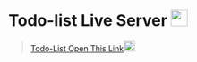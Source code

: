 # Todo-list Live Server <img src="https://cdn-icons-png.flaticon.com/512/4205/4205906.png" width="30px" hight="30px">
> <a href="https://adarshprogrammer.github.io/My-Projects/Todo List/todo.html">Todo-List Open This Link</a><img src="https://thumbs.dreamstime.com/b/business-to-do-list-flat-icon-modern-style-task-list-business-to-do-list-flat-icon-modern-style-any-purposes-perfect-web-138650221.jpg" width="20px" hight="20px">
